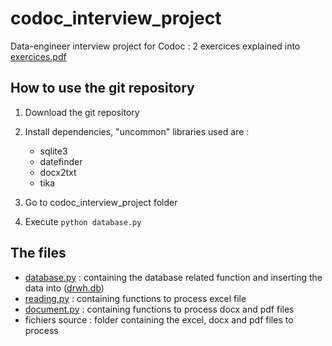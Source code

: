 # codoc_interview_project

Data-engineer interview project for Codoc
: 2 exercices explained into [exercices.pdf](exercices.pdf)

## How to use the git repository 

1. Download the git repository 

2. Install dependencies, "uncommon" libraries used are : 
    - sqlite3
    - datefinder 
    - docx2txt
    - tika
    
3. Go to codoc_interview_project folder 
4. Execute `python database.py` 

## The files 

- [database.py](database.py) : containing the database related function and inserting the data into ([drwh.db](drwh.db))
- [reading.py](reading.py) : containing functions to process excel file 
- [document.py](document.py) : containing functions to process docx and pdf files
- fichiers source : folder containing the excel, docx and pdf files to process
